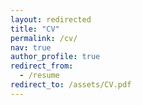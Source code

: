```yaml
---
layout: redirected
title: "CV"
permalink: /cv/
nav: true
author_profile: true
redirect_from:
  - /resume
redirect_to: /assets/CV.pdf
---
```

